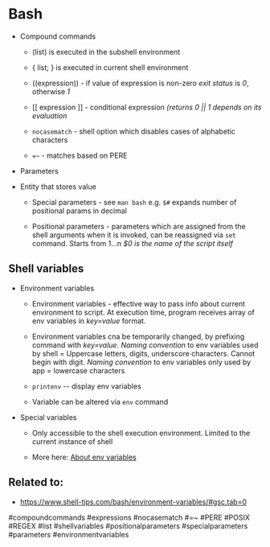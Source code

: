 # Bash

* Compound commands

	* (list) is executed in the subshell environment

	* { list; } is executed in current shell environment

	* ((expression)) - if value of expression is non-zero *exit status* is *0*, otherwise *1*

	* [[ expression ]] - conditional expression *(returns 0 || 1 depends on its evaluation*

	* `nocasematch` - shell option which disables cases of alphabetic characters

	* `=~` - matches based on PERE 

* Parameters

* Entity that stores value

	* Special parameters - see `man bash` e.g. `$#` expands number of positional params in decimal

	* Positional parameters - parameters which are assigned from the shell arguments when it is invoked, can be reassigned via `set` command. Starts from $1...$n *$0 is the name of the script itself*


##  Shell variables

* Environment variables 

	* Environment variables - effective way to pass info about current environment to script. At execution time, program receives array of env variables in *key=value* format.

	* Environment variables cna be temporarily changed, by prefixing command with *key=value*. *Naming convention* to env variables used by shell = Uppercase letters, digits, underscore characters. Cannot begin with digit. *Naming convention* to env variables only used by app = lowercase characters

	* `printenv` -- display env variables

	* Variable can be altered via `env` command


* Special variables

	* Only accessible to the shell execution environment. Limited to the current instance of shell
	
	* More here: [About env variables](https://www.shell-tips.com/bash/environment-variables/#gsc.tab=0)


## Related to:

* https://www.shell-tips.com/bash/environment-variables/#gsc.tab=0




#compoundcommands #expressions #nocasematch #=~ #PERE #POSIX #REGEX #list #shellvariables #positionalparameters #specialparameters #parameters #environmentvariables
